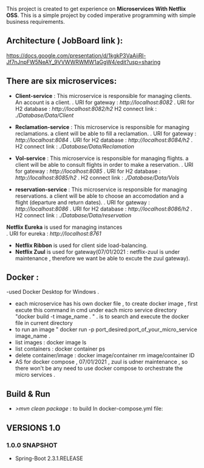 This project is created to get experience on **Microservices With Netflix OSS**. This is a simple project by coded imperative programming with simple business requirements.

## Architecture ( JobBoard link ):

https://docs.google.com/presentation/d/1kgkP3VaAijRl-Jf7nJnpFW5NeAY_9VVWWRWMW1aGgW4/edit?usp=sharing


## There are six microservices:

- **Client-service** : This microservice is responsible for managing clients. An account is a client.
    .                   URI for gateway : *http://localhost:8082*
    .                   URI for H2 database : *http://localhost:8082/h2*
                                       H2 connect link :  *./Database/Data/Client* 
                       

- **Reclamation-service** : This microservice is responsible for managing reclamations. a client will be able to fill a reclamation.
    .                   URI for gateway : *http://localhost:8084*
    .                   URI for H2 database : *http://localhost:8084/h2*
     .                                  H2 connect link :  *./Database/Data/Reclamation*


- **Vol-service** : This microservice is responsible for managing flights. a client will be able to consult flights in order to make a reservation.
    .                   URI for gateway : *http://localhost:8085*
    .                   URI for H2 database : *http://localhost:8085/h2*
     .                                  H2 connect link :  *./Database/Data/Vols*
 
 
 
 - **reservation-service** : This microservice is responsible for managing reservations. a client will be able to choose an accomodation and a flight (departure and return dates).
    .                   URI for gateway : *http://localhost:8086*
    .                   URI for H2 database : *http://localhost:8086/h2*
     .                                  H2 connect link :  *./Database/Data/reservation*
 
                       
             
 **Netflix Eureka** is used for managing instances             
    .                   URI for eureka : *http://localhost:8761*


- **Netflix Ribbon** is used for client side load-balancing.
- **Netflix Zuul** is used for gateway(07/01/2021 : netflix-zuul is under maintenance , therefore we want be able to excute the zuul gateway).


## Docker : 
   -used Docker Desktop for Windows .
   - each microservice has his own docker file , to create docker image , 
   first excute this command  in cmd under each micro service directory "docker build -t image_name . "    . is to search and execute the docker file in current directory 
   - to run an image " docker run -p   port_desired:port_of_your_micro_service  image_name . 
  - list images : docker image ls 
  - list containers : docker container ps 
  - delete container/image : docker image/container rm image/container ID 
  - AS for docker compose , 07/01/2021 , zuul is udner maintenance , so there won't be any need to use docker compose to orchestrate the micro services .





## Build & Run

- *>mvn clean package* : to build
     In docker-compose.yml file:

## VERSIONS 1.0


### 1.0.0 SNAPSHOT

- Spring-Boot 2.3.1.RELEASE
